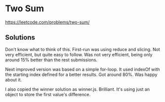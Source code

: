 # Two Sum
https://leetcode.com/problems/two-sum/

## Solutions
Don't know what to think of this. First-run was using reduce and slicing. Not very efficient, but quite easy to follow. Was not very efficient, being only around 15% better than the rest submissions. 

Next improved version was based on a simple for-loop. It used indexOf with the starting index defined for a better results. Got around 80%. Was happy about it. 

I also copied the winner solution as winner.js. Brilliant. It's using just an object to store the first value's difference. 